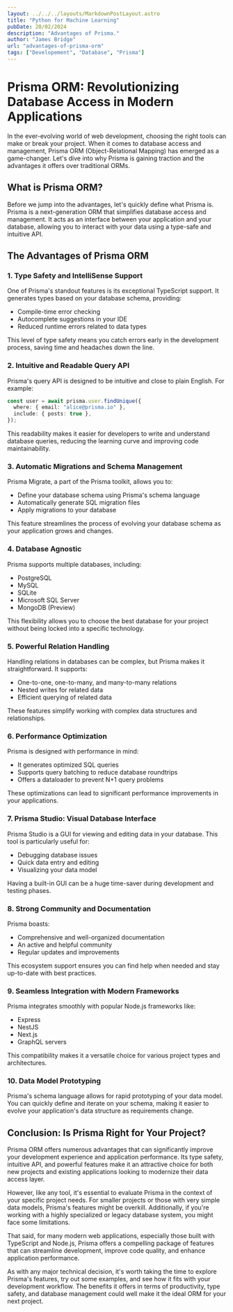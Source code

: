 ```yaml
---
layout: ../../../layouts/MarkdownPostLayout.astro
title: "Python for Machine Learning"
pubDate: 20/02/2024
description: "Advantages of Prisma."
author: "James Bridge"
url: "advantages-of-prisma-orm"
tags: ["Developement", "Database", "Prisma"]
---
```


# Prisma ORM: Revolutionizing Database Access in Modern Applications

In the ever-evolving world of web development, choosing the right tools can make or break your project. When it comes to database access and management, Prisma ORM (Object-Relational Mapping) has emerged as a game-changer. Let's dive into why Prisma is gaining traction and the advantages it offers over traditional ORMs.

## What is Prisma ORM?

Before we jump into the advantages, let's quickly define what Prisma is. Prisma is a next-generation ORM that simplifies database access and management. It acts as an interface between your application and your database, allowing you to interact with your data using a type-safe and intuitive API.

## The Advantages of Prisma ORM

### 1. Type Safety and IntelliSense Support

One of Prisma's standout features is its exceptional TypeScript support. It generates types based on your database schema, providing:

- Compile-time error checking
- Autocomplete suggestions in your IDE
- Reduced runtime errors related to data types

This level of type safety means you catch errors early in the development process, saving time and headaches down the line.

### 2. Intuitive and Readable Query API

Prisma's query API is designed to be intuitive and close to plain English. For example:

```typescript
const user = await prisma.user.findUnique({
  where: { email: "alice@prisma.io" },
  include: { posts: true },
});
```

This readability makes it easier for developers to write and understand database queries, reducing the learning curve and improving code maintainability.

### 3. Automatic Migrations and Schema Management

Prisma Migrate, a part of the Prisma toolkit, allows you to:

- Define your database schema using Prisma's schema language
- Automatically generate SQL migration files
- Apply migrations to your database

This feature streamlines the process of evolving your database schema as your application grows and changes.

### 4. Database Agnostic

Prisma supports multiple databases, including:

- PostgreSQL
- MySQL
- SQLite
- Microsoft SQL Server
- MongoDB (Preview)

This flexibility allows you to choose the best database for your project without being locked into a specific technology.

### 5. Powerful Relation Handling

Handling relations in databases can be complex, but Prisma makes it straightforward. It supports:

- One-to-one, one-to-many, and many-to-many relations
- Nested writes for related data
- Efficient querying of related data

These features simplify working with complex data structures and relationships.

### 6. Performance Optimization

Prisma is designed with performance in mind:

- It generates optimized SQL queries
- Supports query batching to reduce database roundtrips
- Offers a dataloader to prevent N+1 query problems

These optimizations can lead to significant performance improvements in your applications.

### 7. Prisma Studio: Visual Database Interface

Prisma Studio is a GUI for viewing and editing data in your database. This tool is particularly useful for:

- Debugging database issues
- Quick data entry and editing
- Visualizing your data model

Having a built-in GUI can be a huge time-saver during development and testing phases.

### 8. Strong Community and Documentation

Prisma boasts:

- Comprehensive and well-organized documentation
- An active and helpful community
- Regular updates and improvements

This ecosystem support ensures you can find help when needed and stay up-to-date with best practices.

### 9. Seamless Integration with Modern Frameworks

Prisma integrates smoothly with popular Node.js frameworks like:

- Express
- NestJS
- Next.js
- GraphQL servers

This compatibility makes it a versatile choice for various project types and architectures.

### 10. Data Model Prototyping

Prisma's schema language allows for rapid prototyping of your data model. You can quickly define and iterate on your schema, making it easier to evolve your application's data structure as requirements change.

## Conclusion: Is Prisma Right for Your Project?

Prisma ORM offers numerous advantages that can significantly improve your development experience and application performance. Its type safety, intuitive API, and powerful features make it an attractive choice for both new projects and existing applications looking to modernize their data access layer.

However, like any tool, it's essential to evaluate Prisma in the context of your specific project needs. For smaller projects or those with very simple data models, Prisma's features might be overkill. Additionally, if you're working with a highly specialized or legacy database system, you might face some limitations.

That said, for many modern web applications, especially those built with TypeScript and Node.js, Prisma offers a compelling package of features that can streamline development, improve code quality, and enhance application performance.

As with any major technical decision, it's worth taking the time to explore Prisma's features, try out some examples, and see how it fits with your development workflow. The benefits it offers in terms of productivity, type safety, and database management could well make it the ideal ORM for your next project.
